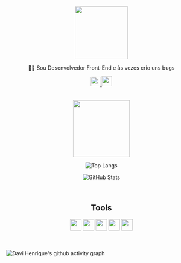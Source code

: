 <div align="center">
  <img src="https://github.com/davihenriquelima/davihenriquelima/assets/118781482/6ef1a8a9-a49f-496d-97b4-07ff3d8e7db1" width="140px">
</div>

<div align="center">
  <p>👨‍💻 Sou Desenvolvedor Front-End e às vezes crio uns bugs</p>
</div>

<div align="center">
  <a href="https://mail.google.com/mail/u/0/#inbox?compose=CllgCHrlFtvPvxFxrmQCsJlMmtfWDdFHHdvVCMnDrLvTGhkMVxKBzGclvgrTtcCNhcMwLfpJmRg">
    <img src="https://img.icons8.com/?size=512&id=qyRpAggnV0zH&format=png" style="height:25px">
  </a>
  <a href="https://www.youtube.com/@davihenriquecoder">
    <img src="https://img.icons8.com/?size=512&id=szxM3fi4e37N&format=png" style="height:27px">
  </a>
</div>

<br>
<br>

<div align="center">
    
  <img src="https://github.com/davihenriquelima/davihenriquelima/assets/118781482/8f6a7c00-e542-44aa-a7fa-b8e0725c0406" width="150px">

</div>

<div align="center">

![Top Langs](https://github-readme-stats-sigma-five.vercel.app/api/top-langs/?username=davihenriquelima&layout=compact&bg_color=000000&text_color=b7fff1&title_color=84ffe6&&show_icons=true)

</div>

<div align="center">

![GitHub Stats](https://github-readme-stats-sigma-five.vercel.app/api?username=davihenriquelima&show_icons=true&bg_color=000000&text_color=b7fff1&title_color=84ffe6)

</div>

<br>

<div align="center">
    
## Tools

</div>

<div align="center">
  <img src="https://cdn.jsdelivr.net/gh/devicons/devicon/icons/html5/html5-original.svg" height="30px" />
  <img src="https://cdn.jsdelivr.net/gh/devicons/devicon/icons/css3/css3-original.svg" height="30px" />
  <img src="https://cdn.jsdelivr.net/gh/devicons/devicon/icons/javascript/javascript-original.svg" height="30px" />
  <img src="https://cdn.jsdelivr.net/gh/devicons/devicon/icons/typescript/typescript-original.svg" height="30px" />
  <img src="https://cdn.jsdelivr.net/gh/devicons/devicon/icons/tailwindcss/tailwindcss-plain.svg" height="30px" />
</div>
    
<br>
<br>

<div aling="center">

![Davi Henrique's github activity graph](https://github-readme-activity-graph.vercel.app/graph?username=davihenriquelima&bg_color=000000&color=00b3ff&line=adffe0&point=00ff9d&area=true&hide_border=true)

</div>
